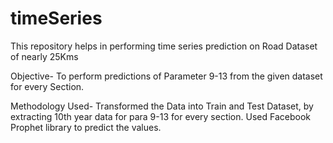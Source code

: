 # timeSeries
This repository helps in performing time series prediction on Road Dataset of nearly 25Kms

Objective-
To perform predictions of Parameter 9-13 from the given dataset for every Section.

Methodology Used-
Transformed the Data into Train and Test Dataset, by extracting 10th year data for para 9-13 for every section. Used Facebook Prophet library to predict the values.
